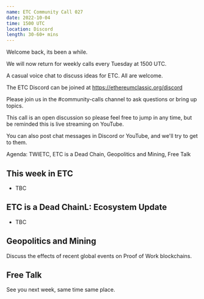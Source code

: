 ```yaml
---
name: ETC Community Call 027
date: 2022-10-04
time: 1500 UTC
location: Discord
length: 30-60+ mins
---
```


Welcome back, its been a while.

We will now return for weekly calls every Tuesday at 1500 UTC.

A casual voice chat to discuss ideas for ETC. All are welcome.

The ETC Discord can be joined at https://ethereumclassic.org/discord

Please join us in the #community-calls channel to ask questions or bring up topics.

This call is an open discussion so please feel free to jump in any time, but be reminded this is live streaming on YouTube.

You can also post chat messages in Discord or YouTube, and we'll try to get to them.

Agenda: TWIETC, ETC is a Dead Chain, Geopolitics and Mining, Free Talk

## This week in ETC

- TBC

## ETC is a Dead ChainL: Ecosystem Update

- TBC

## Geopolitics and Mining

Discuss the effects of recent global events on Proof of Work blockchains.

## Free Talk

See you next week, same time same place.
